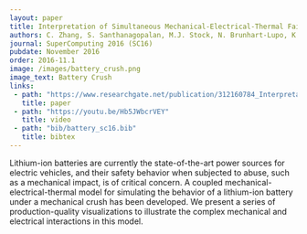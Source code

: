 ```yaml
---
layout: paper
title: Interpretation of Simultaneous Mechanical-Electrical-Thermal Failure in a Lithium-Ion Battery Module
authors: C. Zhang, S. Santhanagopalan, M.J. Stock, N. Brunhart-Lupo, K. Gruchalla
journal: SuperComputing 2016 (SC16)
pubdate: November 2016
order: 2016-11.1
image: /images/battery_crush.png
image_text: Battery Crush
links:
 - path: "https://www.researchgate.net/publication/312160784_Interpretation_of_Simultaneous_Mechanical-Electrical-Thermal_Failure_in_a_Lithium-Ion_Battery_Module"
   title: paper
 - path: "https://youtu.be/Hb5JWbcrVEY"
   title: video
 - path: "bib/battery_sc16.bib"
   title: bibtex
---
```

Lithium-ion batteries are currently the state-of-the-art power sources for electric vehicles, and their safety behavior when subjected to abuse, such as a mechanical impact, is of critical concern. A coupled mechanical-electrical-thermal model for simulating the behavior of a lithium-ion battery under a mechanical crush has been developed. We present a series of production-quality visualizations to illustrate the complex mechanical and electrical interactions in this model.
